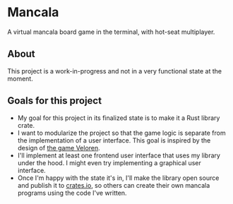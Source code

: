 # Mancala
A virtual mancala board game in the terminal, with hot-seat multiplayer. 

## About
This project is a work-in-progress and not in a very functional state at the moment.

## Goals for this project
* My goal for this project in its finalized state is to make it a Rust library crate.
* I want to modularize the project so that the game logic is separate from the implementation of a user interface. This goal is inspired by the design of [the game Veloren](https://veloren.net "Veloren").
* I'll implement at least one frontend user interface that uses my library under the hood. I might even try implementing a graphical user interface.
* Once I'm happy with the state it's in, I'll make the library open source and publish it to [crates.io](https://crates.io "crates.io: The Rust community’s crate registry"), so others can create their own mancala programs using the code I've written.


